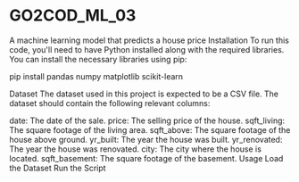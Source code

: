 # GO2COD_ML_03
A machine learning model that predicts a house price
Installation
To run this code, you'll need to have Python installed along with the required libraries. You can install the necessary libraries using pip:

pip install pandas numpy matplotlib scikit-learn

Dataset
The dataset used in this project is expected to be a CSV file.
The dataset should contain the following relevant columns:

date: The date of the sale.
price: The selling price of the house.
sqft_living: The square footage of the living area.
sqft_above: The square footage of the house above ground.
yr_built: The year the house was built.
yr_renovated: The year the house was renovated.
city: The city where the house is located.
sqft_basement: The square footage of the basement.
Usage
Load the Dataset 
Run the Script
